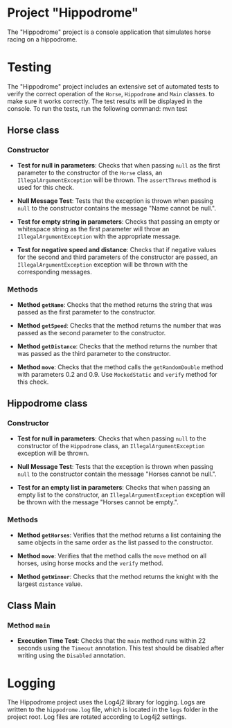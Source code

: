 # Project "Hippodrome"

The "Hippodrome" project is a console application that simulates horse racing on a hippodrome.
# Testing

The "Hippodrome" project includes an extensive set of automated tests to verify the correct operation of the `Horse`, `Hippodrome` and `Main` classes.
to make sure it works correctly. The test results will be displayed in the console. To run the tests, run the following command: mvn test

## Horse class

### Constructor

- **Test for null in parameters**: Checks that when passing `null` as the first parameter to the constructor of the `Horse` class, an `IllegalArgumentException` will be thrown. The `assertThrows` method is used for this check.

- **Null Message Test**: Tests that the exception is thrown when passing `null` to the constructor contains the message "Name cannot be null.".

- **Test for empty string in parameters**: Checks that passing an empty or whitespace string as the first parameter will throw an `IllegalArgumentException` with the appropriate message.

- **Test for negative speed and distance**: Checks that if negative values for the second and third parameters of the constructor are passed, an `IllegalArgumentException` exception will be thrown with the corresponding messages.

### Methods

- **Method `getName`**: Checks that the method returns the string that was passed as the first parameter to the constructor.

- **Method `getSpeed`**: Checks that the method returns the number that was passed as the second parameter to the constructor.

- **Method `getDistance`**: Checks that the method returns the number that was passed as the third parameter to the constructor.

- **Method `move`**: Checks that the method calls the `getRandomDouble` method with parameters 0.2 and 0.9. Use `MockedStatic` and `verify` method for this check.

## Hippodrome class

### Constructor

- **Test for null in parameters**: Checks that when passing `null` to the constructor of the `Hippodrome` class, an `IllegalArgumentException` exception will be thrown.

- **Null Message Test**: Tests that the exception is thrown when passing `null` to the constructor contain the message "Horses cannot be null.".

- **Test for an empty list in parameters**: Checks that when passing an empty list to the constructor, an `IllegalArgumentException` exception will be thrown with the message "Horses cannot be empty.".

### Methods

- **Method `getHorses`**: Verifies that the method returns a list containing the same objects in the same order as the list passed to the constructor.

- **Method `move`**: Verifies that the method calls the `move` method on all horses, using horse mocks and the `verify` method.

- **Method `getWinner`**: Checks that the method returns the knight with the largest `distance` value.

## Class Main

### Method `main`

- **Execution Time Test**: Checks that the `main` method runs within 22 seconds using the `Timeout` annotation. This test should be disabled after writing using the `Disabled` annotation.

# Logging

The Hippodrome project uses the Log4j2 library for logging. Logs are written to the `hippodrome.log` file, which is located in the `logs` folder in the project root. Log files are rotated according to Log4j2 settings.
